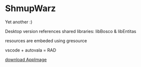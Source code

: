# ShmupWarz

Yet another :)

Desktop version references shared libraries: libBosco & libEntitas

resources are embeded using gresource

vscode + autovala = RAD 


[download AppImage](https://github.com/darkoverlordofdata/ShmupWarz-AppImage/blob/master/ShmupWarz-x86_64.AppImage)




